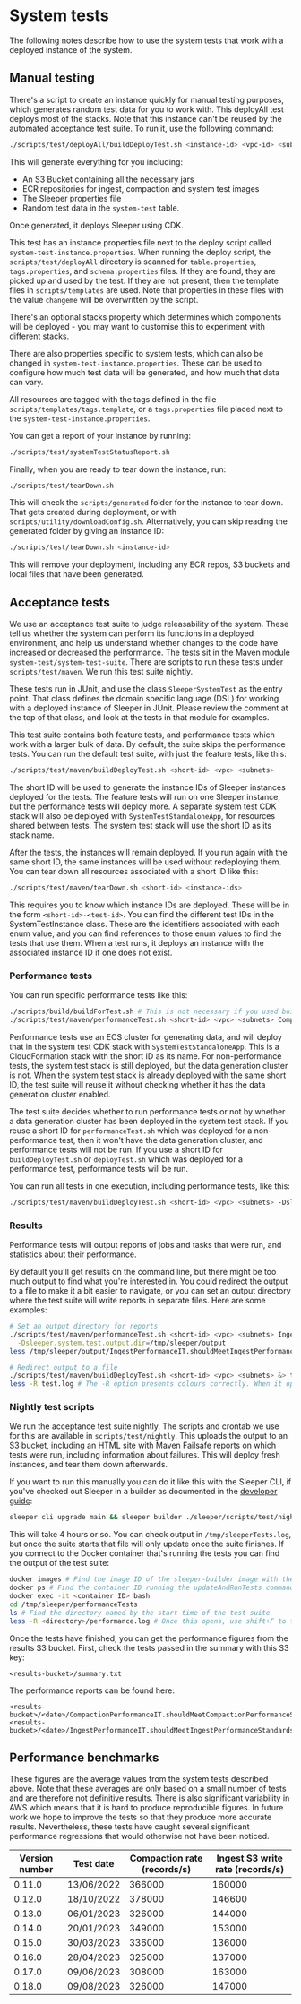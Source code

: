 System tests
============

The following notes describe how to use the system tests that work with a deployed instance of the system.

## Manual testing

There's a script to create an instance quickly for manual testing purposes, which generates random test data for
you to work with. This deployAll test deploys most of the stacks. Note that this instance can't be reused by the
automated acceptance test suite. To run it, use the following command:

```bash
./scripts/test/deployAll/buildDeployTest.sh <instance-id> <vpc-id> <subnet-id>
```

This will generate everything for you including:

* An S3 Bucket containing all the necessary jars
* ECR repositories for ingest, compaction and system test images
* The Sleeper properties file
* Random test data in the `system-test` table.

Once generated, it deploys Sleeper using CDK.

This test has an instance properties file next to the deploy script called `system-test-instance.properties`.
When running the deploy script, the `scripts/test/deployAll` directory is scanned for `table.properties`,
`tags.properties`, and `schema.properties` files. If they are found, they are picked up and used by the test.
If they are not present, then the template files in `scripts/templates` are used. Note that properties in these
files with the value `changeme` will be overwritten by the script.

There's an optional stacks property which determines which components will be deployed - you may want to customise this
to experiment with different stacks.

There are also properties specific to system tests, which can also be changed in `system-test-instance.properties`.
These can be used to configure how much test data will be generated, and how much that data can vary.

All resources are tagged with the tags defined in the file `scripts/templates/tags.template`, or a `tags.properties`
file placed next to the `system-test-instance.properties`.

You can get a report of your instance by running:

```bash
./scripts/test/systemTestStatusReport.sh
```

Finally, when you are ready to tear down the instance, run:

```bash
./scripts/test/tearDown.sh
```

This will check the `scripts/generated` folder for the instance to tear down. That gets created during deployment, or
with `scripts/utility/downloadConfig.sh`. Alternatively, you can skip reading the generated folder by giving an instance
ID:

```bash
./scripts/test/tearDown.sh <instance-id>
```

This will remove your deployment, including any ECR repos, S3 buckets and local files that have been generated.

## Acceptance tests

We use an acceptance test suite to judge releasability of the system. These tell us whether the system can perform its
functions in a deployed environment, and help us understand whether changes to the code have increased or decreased the
performance. The tests sit in the Maven module `system-test/system-test-suite`. There are scripts to run these tests
under `scripts/test/maven`. We run this test suite nightly.

These tests run in JUnit, and use the class `SleeperSystemTest` as the entry point. That class defines the domain
specific language (DSL) for working with a deployed instance of Sleeper in JUnit. Please review the comment at the top
of that class, and look at the tests in that module for examples.

This test suite contains both feature tests, and performance tests which work with a larger bulk of data. By default,
the suite skips the performance tests. You can run the default test suite, with just the feature tests, like this:

```bash
./scripts/test/maven/buildDeployTest.sh <short-id> <vpc> <subnets>
```

The short ID will be used to generate the instance IDs of Sleeper instances deployed for the tests. The feature tests
will run on one Sleeper instance, but the performance tests will deploy more. A separate system test CDK stack will also
be deployed with `SystemTestStandaloneApp`, for resources shared between tests. The system test stack will use the short
ID as its stack name.

After the tests, the instances will remain deployed. If you run again with the same short ID, the same instances will
be used without redeploying them. You can tear down all resources associated with a short ID like this:

```bash
./scripts/test/maven/tearDown.sh <short-id> <instance-ids>
```

This requires you to know which instance IDs are deployed. These will be in the form `<short-id>-<test-id>`. You can
find the different test IDs in the SystemTestInstance class. These are the identifiers associated with each enum value,
and you can find references to those enum values to find the tests that use them. When a test runs, it deploys an
instance with the associated instance ID if one does not exist.

### Performance tests

You can run specific performance tests like this:

```bash
./scripts/build/buildForTest.sh # This is not necessary if you used buildDeployTest.sh or have already built the system
./scripts/test/maven/performanceTest.sh <short-id> <vpc> <subnets> CompactionPerformanceIT,IngestPerformanceIT
```

Performance tests use an ECS cluster for generating data, and will deploy that in the system test CDK stack
with `SystemTestStandaloneApp`. This is a CloudFormation stack with the short ID as its name. For non-performance tests,
the system test stack is still deployed, but the data generation cluster is not. When the system test stack is already
deployed with the same short ID, the test suite will reuse it without checking whether it has the data generation
cluster enabled.

The test suite decides whether to run performance tests or not by whether a data generation cluster has been deployed in
the system test stack. If you reuse a short ID for `performanceTest.sh` which was deployed for a non-performance test,
then it won't have the data generation cluster, and performance tests will not be run. If you use a short ID
for `buildDeployTest.sh` or `deployTest.sh` which was deployed for a performance test, performance tests will be run.

You can run all tests in one execution, including performance tests, like this:

```bash
./scripts/test/maven/buildDeployTest.sh <short-id> <vpc> <subnets> -Dsleeper.system.test.cluster.enabled=true
```

### Results

Performance tests will output reports of jobs and tasks that were run, and statistics about their performance.

By default you'll get results on the command line, but there might be too much output to find what you're interested in.
You could redirect the output to a file to make it a bit easier to navigate, or you can set an output directory where
the test suite will write reports in separate files. Here are some examples:

```bash
# Set an output directory for reports
./scripts/test/maven/performanceTest.sh <short-id> <vpc> <subnets> IngestPerformanceIT \
  -Dsleeper.system.test.output.dir=/tmp/sleeper/output
less /tmp/sleeper/output/IngestPerformanceIT.shouldMeetIngestPerformanceStandardsAcrossManyPartitions.report.log

# Redirect output to a file
./scripts/test/maven/buildDeployTest.sh <short-id> <vpc> <subnets> &> test.log &
less -R test.log # The -R option presents colours correctly. When it opens, use shift+F to follow output as it's written to the file.
```

### Nightly test scripts

We run the acceptance test suite nightly. The scripts and crontab we use for this are available
in `scripts/test/nightly`. This uploads the output to an S3 bucket, including an HTML site with Maven Failsafe reports
on which tests were run, including information about failures. This will deploy fresh instances, and tear them down
afterwards.

If you want to run this manually you can do it like this with the Sleeper CLI, if you've checked out Sleeper in a
builder as documented in the [developer guide](09-dev-guide.md#install-prerequisite-software):

```bash
sleeper cli upgrade main && sleeper builder ./sleeper/scripts/test/nightly/updateAndRunTests.sh "<vpc>" "<subnet>" <output-bucket-name> "performance" &> /tmp/sleeperTests.log
```

This will take 4 hours or so. You can check output in `/tmp/sleeperTests.log`, but once the suite starts that file will
only update once the suite finishes. If you connect to the Docker container that's running the tests you can find the
output of the test suite:

```bash
docker images # Find the image ID of the sleeper-builder image with the 'current' tag
docker ps # Find the container ID running the updateAndRunTests command with that image
docker exec -it <container ID> bash
cd /tmp/sleeper/performanceTests
ls # Find the directory named by the start time of the test suite
less -R <directory>/performance.log # Once this opens, use shift+F to follow the output of the test
```

Once the tests have finished, you can get the performance figures from the results S3 bucket. First, check the tests
passed in the summary with this S3 key:

```
<results-bucket>/summary.txt
```

The performance reports can be found here:

```
<results-bucket>/<date>/CompactionPerformanceIT.shouldMeetCompactionPerformanceStandards.report.log
<results-bucket>/<date>/IngestPerformanceIT.shouldMeetIngestPerformanceStandardsAcrossManyPartitions.report.log
```

## Performance benchmarks

These figures are the average values from the system tests described above. Note that these averages are only based on
a small number of tests and are therefore not definitive results. There is also significant variability in AWS which
means that it is hard to produce reproducible figures. In future work we hope to improve the tests so that they produce
more accurate results. Nevertheless, these tests have caught several significant performance regressions that would
otherwise not have been noticed.

| Version number | Test date  | Compaction rate (records/s) | Ingest S3 write rate (records/s) |
|----------------|------------|-----------------------------|----------------------------------|
| 0.11.0         | 13/06/2022 | 366000                      | 160000                           |
| 0.12.0         | 18/10/2022 | 378000                      | 146600                           |
| 0.13.0         | 06/01/2023 | 326000                      | 144000                           |
| 0.14.0         | 20/01/2023 | 349000                      | 153000                           |
| 0.15.0         | 30/03/2023 | 336000                      | 136000                           |
| 0.16.0         | 28/04/2023 | 325000                      | 137000                           |
| 0.17.0         | 09/06/2023 | 308000                      | 163000                           |
| 0.18.0         | 09/08/2023 | 326000                      | 147000                           |
